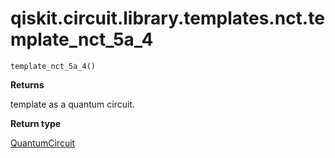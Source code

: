 # qiskit.circuit.library.templates.nct.template\_nct\_5a\_4

<span id="undefined" />

`template_nct_5a_4()`

**Returns**

template as a quantum circuit.

**Return type**

[QuantumCircuit](qiskit.circuit.QuantumCircuit#qiskit.circuit.QuantumCircuit "qiskit.circuit.QuantumCircuit")
